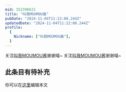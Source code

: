 ```yaml
---
mid: 352396621
title: "叫我MOUMOU酱"
pubDate: "2024-11-04T11:22:08.244Z"
updatedDate: "2024-11-04T11:22:08.244Z"
profile:
  {
    Nickname: ["叫我MOUMOU酱"],
  }
---
```


关注[叫我MOUMOU酱](https://space.bilibili.com/352396621)谢谢喵~ 关注[叫我MOUMOU酱](https://space.bilibili.com/352396621)谢谢喵~

## 此条目有待补充
你可以在[这里](https://github.com/Yuhanawa/VTuber.ICU/edit/master/src/content/v/叫我MOUMOU酱/index.md)编辑本文

